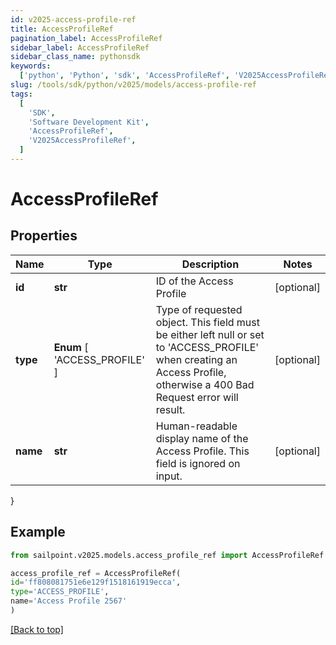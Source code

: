 ```yaml
---
id: v2025-access-profile-ref
title: AccessProfileRef
pagination_label: AccessProfileRef
sidebar_label: AccessProfileRef
sidebar_class_name: pythonsdk
keywords:
  ['python', 'Python', 'sdk', 'AccessProfileRef', 'V2025AccessProfileRef']
slug: /tools/sdk/python/v2025/models/access-profile-ref
tags:
  [
    'SDK',
    'Software Development Kit',
    'AccessProfileRef',
    'V2025AccessProfileRef',
  ]
---
```


# AccessProfileRef

## Properties

| Name | Type | Description | Notes |
| --- | --- | --- | --- |
| **id** | **str** | ID of the Access Profile | [optional] |
| **type** | **Enum** [ 'ACCESS_PROFILE' ] | Type of requested object. This field must be either left null or set to 'ACCESS_PROFILE' when creating an Access Profile, otherwise a 400 Bad Request error will result. | [optional] |
| **name** | **str** | Human-readable display name of the Access Profile. This field is ignored on input. | [optional] |

}

## Example

```python
from sailpoint.v2025.models.access_profile_ref import AccessProfileRef

access_profile_ref = AccessProfileRef(
id='ff808081751e6e129f1518161919ecca',
type='ACCESS_PROFILE',
name='Access Profile 2567'
)

```

[[Back to top]](#)
